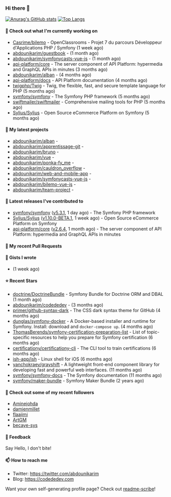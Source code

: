 ### Hi there 👋

[![Anurag's GitHub stats](https://github-readme-stats.vercel.app/api?username=abdounikarim&show_icons=true&theme=tokyonight&count_private=true)](https://github.com/anuraghazra/github-readme-stats)
[![Top Langs](https://github-readme-stats.vercel.app/api/top-langs/?username=abdounikarim&langs_count=8&layout=compact&theme=tokyonight)](https://github.com/anuraghazra/github-readme-stats)

#### 👷 Check out what I'm currently working on

- [Casrime/bilemo](https://github.com/Casrime/bilemo) - OpenClassrooms - Projet 7 du parcours Développeur d&#39;Applications PHP / Symfony (1 week ago)
- [abdounikarim/guestbook](https://github.com/abdounikarim/guestbook) -  (1 month ago)
- [abdounikarim/symfonycasts-vue-js](https://github.com/abdounikarim/symfonycasts-vue-js) -  (1 month ago)
- [api-platform/core](https://github.com/api-platform/core) - The server component of API Platform: hypermedia and GraphQL APIs in minutes (3 months ago)
- [abdounikarim/alban](https://github.com/abdounikarim/alban) -  (4 months ago)
- [api-platform/docs](https://github.com/api-platform/docs) - API Platform documentation (4 months ago)
- [twigphp/Twig](https://github.com/twigphp/Twig) - Twig, the flexible, fast, and secure template language for PHP (5 months ago)
- [symfony/symfony](https://github.com/symfony/symfony) - The Symfony PHP framework (5 months ago)
- [swiftmailer/swiftmailer](https://github.com/swiftmailer/swiftmailer) - Comprehensive mailing tools for PHP (5 months ago)
- [Sylius/Sylius](https://github.com/Sylius/Sylius) - Open Source eCommerce Platform on Symfony (5 months ago)

#### 🌱 My latest projects

- [abdounikarim/alban](https://github.com/abdounikarim/alban) - 
- [abdounikarim/apprentissage-git](https://github.com/abdounikarim/apprentissage-git) - 
- [abdounikarim/bruno](https://github.com/abdounikarim/bruno) - 
- [abdounikarim/vue](https://github.com/abdounikarim/vue) - 
- [abdounikarim/ponka-fy_me](https://github.com/abdounikarim/ponka-fy_me) - 
- [abdounikarim/cauldron_overflow](https://github.com/abdounikarim/cauldron_overflow) - 
- [abdounikarim/web-and-mobile-app](https://github.com/abdounikarim/web-and-mobile-app) - 
- [abdounikarim/symfonycasts-vue-js](https://github.com/abdounikarim/symfonycasts-vue-js) - 
- [abdounikarim/bilemo-vue-js](https://github.com/abdounikarim/bilemo-vue-js) - 
- [abdounikarim/team-project](https://github.com/abdounikarim/team-project) - 

#### 🔭 Latest releases I've contributed to

- [symfony/symfony](https://github.com/symfony/symfony) ([v5.3.1](https://github.com/symfony/symfony/releases/tag/v5.3.1), 1 day ago) - The Symfony PHP framework
- [Sylius/Sylius](https://github.com/Sylius/Sylius) ([v1.10.0-BETA.1](https://github.com/Sylius/Sylius/releases/tag/v1.10.0-BETA.1), 1 week ago) - Open Source eCommerce Platform on Symfony
- [api-platform/core](https://github.com/api-platform/core) ([v2.6.4](https://github.com/api-platform/core/releases/tag/v2.6.4), 1 month ago) - The server component of API Platform: hypermedia and GraphQL APIs in minutes

#### 🔨 My recent Pull Requests


#### 📓 Gists I wrote

- [](https://gist.github.com/b237278802559acb0bcf1e2516ba718e) (1 week ago)

#### ⭐ Recent Stars

- [doctrine/DoctrineBundle](https://github.com/doctrine/DoctrineBundle) - Symfony Bundle for Doctrine ORM and DBAL (1 month ago)
- [abdounikarim/codededev](https://github.com/abdounikarim/codededev) -  (3 months ago)
- [primer/github-syntax-dark](https://github.com/primer/github-syntax-dark) - The CSS dark syntax theme for GitHub (4 months ago)
- [dunglas/symfony-docker](https://github.com/dunglas/symfony-docker) - A Docker-based installer and runtime for Symfony. Install: download and `docker-compose up`. (4 months ago)
- [ThomasBerends/symfony-certification-preparation-list](https://github.com/ThomasBerends/symfony-certification-preparation-list) - List of topic-specific resources to help you prepare for Symfony certification (6 months ago)
- [certificationy/certificationy-cli](https://github.com/certificationy/certificationy-cli) - The CLI tool to train certifications (6 months ago)
- [ish-app/ish](https://github.com/ish-app/ish) - Linux shell for iOS (6 months ago)
- [yanchokraev/grayshift](https://github.com/yanchokraev/grayshift) - A lightweight front-end component library for developing fast and powerful web interfaces. (11 months ago)
- [symfony/symfony-docs](https://github.com/symfony/symfony-docs) - The Symfony documentation (11 months ago)
- [symfony/maker-bundle](https://github.com/symfony/maker-bundle) - Symfony Maker Bundle (2 years ago)

#### 👯 Check out some of my recent followers

- [Aminejohda](https://github.com/Aminejohda)
- [damienmillet](https://github.com/damienmillet)
- [flaajimi](https://github.com/flaajimi)
- [ArtGM](https://github.com/ArtGM)
- [becaye-sys](https://github.com/becaye-sys)

#### 💬 Feedback

Say Hello, I don't bite!

#### 📫 How to reach me

- Twitter: https://twitter.com/abdounikarim
- Blog: https://codededev.com

Want your own self-generating profile page? Check out [readme-scribe](https://github.com/muesli/readme-scribe)!
